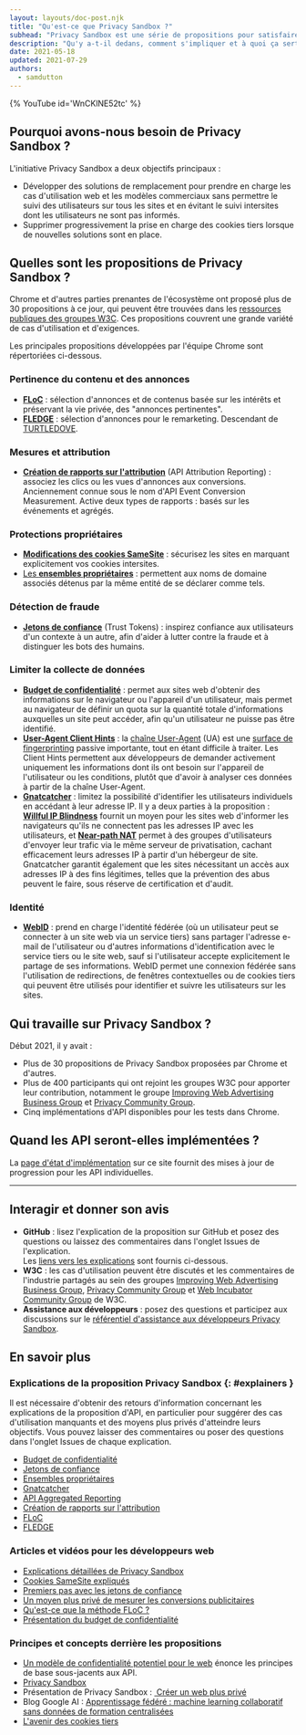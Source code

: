 ```yaml
---
layout: layouts/doc-post.njk
title: "Qu'est-ce que Privacy Sandbox ?"
subhead: "Privacy Sandbox est une série de propositions pour satisfaire les cas d'utilisation intersites sans cookies tiers ou autres mécanismes de suivi."
description: "Qu'y a-t-il dedans, comment s'impliquer et à quoi ça sert."
date: 2021-05-18
updated: 2021-07-29
authors:
  - samdutton
---
```


{% YouTube id='WnCKlNE52tc' %}

## Pourquoi avons-nous besoin de Privacy Sandbox ?

L'initiative Privacy Sandbox a deux objectifs principaux :

- Développer des solutions de remplacement pour prendre en charge les cas d'utilisation web et les modèles commerciaux sans permettre le suivi des utilisateurs sur tous les sites et en évitant le suivi intersites dont les utilisateurs ne sont pas informés.
- Supprimer progressivement la prise en charge des cookies tiers lorsque de nouvelles solutions sont en place.

## Quelles sont les propositions de Privacy Sandbox ?

Chrome et d'autres parties prenantes de l'écosystème ont proposé plus de 30 propositions à ce jour, qui peuvent être trouvées dans les [ressources publiques des groupes W3C](https://github.com/w3c/web-advertising#ideas-and-proposals-links-outside-this-repo). Ces propositions couvrent une grande variété de cas d'utilisation et d'exigences.

Les principales propositions développées par l'équipe Chrome sont répertoriées ci-dessous.

### Pertinence du contenu et des annonces

- [**FLoC**](/docs/privacy-sandbox/floc) : sélection d'annonces et de contenus basée sur les intérêts et préservant la vie privée, des "annonces pertinentes".
- [**FLEDGE**](/docs/privacy-sandbox/fledge) : sélection d'annonces pour le remarketing. Descendant de [TURTLEDOVE](https://github.com/WICG/turtledove).

### Mesures et attribution

- [**Création de rapports sur l'attribution**](/docs/privacy-sandbox/attribution-reporting) (API Attribution Reporting) : associez les clics ou les vues d'annonces aux conversions. Anciennement connue sous le nom d'API Event Conversion Measurement. Active deux types de rapports : basés sur les événements et agrégés.

### Protections propriétaires

- [**Modifications des cookies SameSite**](https://web.dev/samesite-cookies-explained/) : sécurisez les sites en marquant explicitement vos cookies intersites.
- [Les **ensembles propriétaires**](/docs/privacy-sandbox/first-party-sets) : permettent aux noms de domaine associés détenus par la même entité de se déclarer comme tels.

### Détection de fraude

- [**Jetons de confiance**](/docs/privacy-sandbox/trust-tokens) (Trust Tokens) : inspirez confiance aux utilisateurs d'un contexte à un autre, afin d'aider à lutter contre la fraude et à distinguer les bots des humains.

### Limiter la collecte de données

- [**Budget de confidentialité**](https://www.youtube.com/watch?v=0STgfjSA6T8) : permet aux sites web d'obtenir des informations sur le navigateur ou l'appareil d'un utilisateur, mais permet au navigateur de définir un quota sur la quantité totale d'informations auxquelles un site peut accéder, afin qu'un utilisateur ne puisse pas être identifié.
- [**User-Agent Client Hints**](https://web.dev/user-agent-client-hints/) : la [chaîne User-Agent](https://developer.mozilla.org/en-US/docs/Web/HTTP/Headers/User-Agent) (UA) est une [surface de fingerprinting](https://w3c.github.io/fingerprinting-guidance/#passive) passive importante, tout en étant difficile à traiter. Les Client Hints permettent aux développeurs de demander activement uniquement les informations dont ils ont besoin sur l'appareil de l'utilisateur ou les conditions, plutôt que d'avoir à analyser ces données à partir de la chaîne User-Agent.
- [**Gnatcatcher**](https://github.com/bslassey/ip-blindness) : limitez la possibilité d'identifier les utilisateurs individuels en accédant à leur adresse IP. Il y a deux parties à la proposition : [**Willful IP Blindness**](https://github.com/bslassey/ip-blindness/blob/master/willful_ip_blindness.md) fournit un moyen pour les sites web d'informer les navigateurs qu'ils ne connectent pas les adresses IP avec les utilisateurs, et [**Near-path NAT**](https://github.com/bslassey/ip-blindness/blob/master/near_path_nat.md) permet à des groupes d'utilisateurs d'envoyer leur trafic via le même serveur de privatisation, cachant efficacement leurs adresses IP à partir d'un hébergeur de site. Gnatcatcher garantit également que les sites nécessitant un accès aux adresses IP à des fins légitimes, telles que la prévention des abus peuvent le faire, sous réserve de certification et d'audit.

### Identité

- [**WebID**](https://github.com/WICG/WebID) : prend en charge l'identité fédérée (où un utilisateur peut se connecter à un site web via un service tiers) sans partager l'adresse e-mail de l'utilisateur ou d'autres informations d'identification avec le service tiers ou le site web, sauf si l'utilisateur accepte explicitement le partage de ses informations. WebID permet une connexion fédérée sans l'utilisation de redirections, de fenêtres contextuelles ou de cookies tiers qui peuvent être utilisés pour identifier et suivre les utilisateurs sur les sites.

## Qui travaille sur Privacy Sandbox ?

Début 2021, il y avait :

- Plus de 30 propositions de Privacy Sandbox proposées par Chrome et d'autres.
- Plus de 400 participants qui ont rejoint les groupes W3C pour apporter leur contribution, notamment le groupe [Improving Web Advertising Business Group](https://www.w3.org/community/web-adv/participants) et [Privacy Community Group](https://www.w3.org/community/privacycg/participants).
- Cinq implémentations d'API disponibles pour les tests dans Chrome.

## Quand les API seront-elles implémentées ?

La [page d'état d'implémentation](/docs/privacy-sandbox/status/) sur ce site fournit des mises à jour de progression pour les API individuelles.

---

## Interagir et donner son avis

- **GitHub** : lisez l'explication de la proposition sur GitHub et posez des questions ou laissez des commentaires dans l'onglet Issues de l'explication.<br> Les [liens vers les explications](#explainers) sont fournis ci-dessous.
- **W3C** : les cas d'utilisation peuvent être discutés et les commentaires de l'industrie partagés au sein des groupes [Improving Web Advertising Business Group](https://www.w3.org/community/web-adv/), [Privacy Community Group](https://www.w3.org/community/privacycg/participants) et [Web Incubator Community Group](https://github.com/WICG) de W3C.
- **Assistance aux développeurs** : posez des questions et participez aux discussions sur le [référentiel d'assistance aux développeurs Privacy Sandbox](https://github.com/GoogleChromeLabs/privacy-sandbox-dev-support).

## En savoir plus

### Explications de la proposition Privacy Sandbox {: #explainers }

Il est nécessaire d'obtenir des retours d'information concernant les explications de la proposition d'API, en particulier pour suggérer des cas d'utilisation manquants et des moyens plus privés d'atteindre leurs objectifs. Vous pouvez laisser des commentaires ou poser des questions dans l'onglet Issues de chaque explication.

- [Budget de confidentialité](https://github.com/bslassey/privacy-budget)
- [Jetons de confiance](https://github.com/dvorak42/trust-token-api)
- [Ensembles propriétaires](https://github.com/privacycg/first-party-sets)
- [Gnatcatcher](https://github.com/bslassey/ip-blindness)
- [API Aggregated Reporting](https://github.com/csharrison/aggregate-reporting-api)
- [Création de rapports sur l'attribution](https://github.com/csharrison/conversion-measurement-api)
- [FLoC](https://github.com/jkarlin/floc)
- [FLEDGE](https://github.com/michaelkleber/turtledove)

### Articles et vidéos pour les développeurs web

- [Explications détaillées de Privacy Sandbox](https://web.dev/digging-into-the-privacy-sandbox)
- [Cookies SameSite expliqués](https://web.dev/samesite-cookies-explained/)
- [Premiers pas avec les jetons de confiance](https://web.dev/trust-tokens)
- [Un moyen plus privé de mesurer les conversions publicitaires](https://web.dev/conversion-measurement/)
- [Qu'est-ce que la méthode FLoC ?](https://web.dev/floc/)
- [Présentation du budget de confidentialité](https://www.youtube.com/watch?v=0STgfjSA6T8)

### Principes et concepts derrière les propositions

- [Un modèle de confidentialité potentiel pour le web](https://github.com/michaelkleber/privacy-model) énonce les principes de base sous-jacents aux API.
- [Privacy Sandbox](https://www.chromium.org/Home/chromium-privacy/privacy-sandbox)
- Présentation de Privacy Sandbox : [ Créer un web plus privé](https://www.blog.google/products/chrome/building-a-more-private-web/)
- Blog Google AI : [Apprentissage fédéré : machine learning collaboratif sans données de formation centralisées](https://ai.googleblog.com/2017/04/federated-learning-collaborative.html)
- [L'avenir des cookies tiers](https://blog.chromium.org/2019/10/developers-get-ready-for-new.html)

